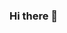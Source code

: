 ### Hi there 👋

<!--
**jess-ar/jess-ar** is a ✨ _special_ ✨ repository because its `README.md` (this file) appears on your GitHub profile.

    <h1 align="center">Hi 👋, I'm Jess</h1>
<h3 align="center">Passionate future frontend developer from Barcelona</h3>

- 🔭 I’m currently working on <strong>Telemarketing</strong>.<br>

- 🌱 I’m currently learning <strong> HTML, CSS</strong>.<br>

- 💬 Ask me about <strong>Photoshop, InDesign, Illustrator, Figma</strong>. <br>

- 📫 How to reach me <strong>jessica.arroyo@ideponline.com </strong><br>

- ⚡ Fun fact &#9654; I'm a very <strong>creative</strong> person.<br>

<p align="left">
</p>

<h3 align="left">Languages and Tools:</h3>
<p align="left"> <a href="https://www.w3schools.com/css/" 
    target="_blank" rel="noreferrer"> 
    <img src="https://raw.githubusercontent.com/devicons/devicon
    /master/icons/css3/css3-original-wordmark.svg" alt="css3"
     width="40" height="40"/> </a> 
      <a href="https://www.w3.org/html/" 
      target="_blank" rel="noreferrer"> 
      <img src="https://raw.githubusercontent.com/devicons
      /devicon/master/icons/html5/html5-original-wordmark.svg" 
      alt="html5" width="40" height="40"/> </a> 
      <a href="https://www.figma.com/"
      target="_blank" rel="noreferrer"> 
      <img src="https://www.vectorlogo.zone/logos/figma/figma-icon.svg" 
      alt="figma" width="40" height="40"/> </a> 
      <a href="https://www.adobe.com/in/products/illustrator.html" 
      target="_blank" rel="noreferrer"> 
      <img src="https://www.vectorlogo.zone/logos/adobe_illustrator/adobe_illustrator-icon.svg" 
      alt="illustrator" width="40" height="40"/> </a> 
      <a href="https://www.photoshop.com/en" target="_blank" 
      rel="noreferrer">
       <img src="https://raw.githubusercontent.com/devicons/devicon/master/icons/photoshop/photoshop-line.svg" 
       alt="photoshop" width="40" height="40"/> </a> </p>
